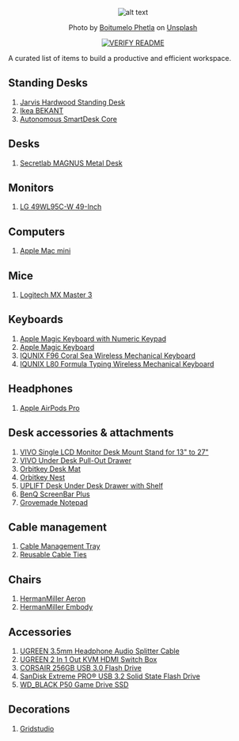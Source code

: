 <div align="center">

![alt text](https://images.unsplash.com/photo-1610576660982-9eab5683cb42?ixid=MnwxMjA3fDB8MHxwaG90by1wYWdlfHx8fGVufDB8fHx8&ixlib=rb-1.2.1&auto=format&fit=crop&w=1661&q=80)

Photo by <a href="https://unsplash.com/@writecodenow">Boitumelo Phetla</a> on <a href="https://unsplash.com/">Unsplash</a>

[![VERIFY README](https://github.com/lifeparticle/Desk-Setups-for-Programmers/actions/workflows/link.yml/badge.svg)](https://github.com/lifeparticle/Desk-Setups-for-Programmers/actions/workflows/link.yml)
</div>

A curated list of items to build a productive and efficient workspace.

## Standing Desks
1. [Jarvis Hardwood Standing Desk](https://www.fully.com/en-eu/standing-desks/jarvis/jarvis-hardwood-standing-desk.html)
2. [Ikea BEKANT](https://www.ikea.com/au/en/p/bekant-desk-sit-stand-white-s09222577/)
3. [Autonomous SmartDesk Core](https://www.autonomous.ai/?quickview=smartdesk-2-home&category=standing-desks)

## Desks
1. [Secretlab MAGNUS Metal Desk](https://secretlab.co/products/magnus-metal-desk)

## Monitors
1. [LG 49WL95C-W 49-Inch](https://www.lg.com/us/monitors/lg-49WL95C-W-ultrawide-monitor)

## Computers
1. [Apple Mac mini](https://www.apple.com/au/mac-mini/)

## Mice
1. [Logitech MX Master 3](https://www.logitech.com/en-au/products/mice/mx-master-3.html)

## Keyboards
1. [Apple Magic Keyboard with Numeric Keypad](https://www.apple.com/au/shop/product/MQ052ZA/A/magic-keyboard-with-numeric-keypad-us-english-silver)
2. [Apple Magic Keyboard](https://www.apple.com/au/shop/product/MLA22ZA/A/magic-keyboard-us-english)
3. [IQUNIX F96 Coral Sea Wireless Mechanical Keyboard](https://iqunix.store/collections/iqunix-mechanical-keyboards/products/f96-coral-sea-wireless-mechanical-keyboard)
4. [IQUNIX L80 Formula Typing Wireless Mechanical Keyboard](https://iqunix.store/collections/iqunix-mechanical-keyboards/products/iqunix-l80-formula-typing-wireless-mechanical-keyboard)

## Headphones
1. [Apple AirPods Pro](https://www.apple.com/au/shop/product/MWP22ZA/A/airpods-pro)

## Desk accessories & attachments
1. [VIVO Single LCD Monitor Desk Mount Stand for 13" to 27"](https://vivo-us.com/collections/home-office-products/products/stand-v001)
2. [VIVO Under Desk Pull-Out Drawer](https://vivo-us.com/collections/drawers/products/desk-ac03l-b-br-br-lockable-pull-out-drawer)
3. [Orbitkey Desk Mat](https://www.orbitkey.com.au/collections/orbitkey-desk-mat/products/orbitkey-desk-mat?variant=32925546446902)
4. [Orbitkey Nest](https://www.orbitkey.com.au/collections/orbitkey-nest/products/orbitkey-nest?variant=32544928366646)
5. [UPLIFT Desk Under Desk Drawer with Shelf](https://www.upliftdesk.com/locking-under-desk-drawer-with-shelf-by-uplift-desk/)
6. [BenQ ScreenBar Plus](https://www.benq.com/en-au/lamps/computer-desklamp/screenbar-plus.html)
7. [Grovemade Notepad](https://grovemade.com/product/notepad/?initial=673)

## Cable management
1. [Cable Management Tray](https://www.amazon.com.au/gp/product/B085NSLX4C)
2. [Reusable Cable Ties](https://www.amazon.com.au/gp/product/B096MDV7WQ/)

## Chairs
1. [HermanMiller Aeron](https://www.hermanmiller.com/en_au/products/seating/office-chairs/aeron-chairs/)
2. [HermanMiller Embody](https://www.hermanmiller.com/en_au/products/seating/office-chairs/embody-chairs/)

## Accessories
1. [UGREEN 3.5mm Headphone Audio Splitter Cable](https://www.ugreen.com/products/3-5mm-headphone-splitter)
2. [UGREEN 2 In 1 Out KVM HDMI Switch Box](https://www.ugreen.com/products/2-in-1-out-kvm-hdmi-switch-box)
3. [CORSAIR 256GB USB 3.0 Flash Drive](https://www.corsair.com/us/en/Categories/Products/Storage/USB-Drives/flash-survivor-stealth-config/p/CMFSS3B-256GB)
4. [SanDisk Extreme PRO® USB 3.2 Solid State Flash Drive](https://shop.westerndigital.com/en-au/products/usb-flash-drives/sandisk-extreme-pro-usb-3-2#SDCZ880-128G-G46)
5. [WD_BLACK P50 Game Drive SSD](https://shop.westerndigital.com/en-au/products/portable-drives/wd-black-p50-game-drive-usb-3-2-ssd#WDBA3S0040BBK-WESN)

## Decorations
1. [Gridstudio](https://gridstudio.cc/)
